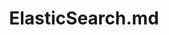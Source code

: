 ---
layout: post
title: ElasticSearch.md
categories: [Elastic-search]
description: 
keywords: ElasticSearch.md
mermaid: false
sequence: false
flow: false
mathjax: false
mindmap: false
mindmap2: false
---